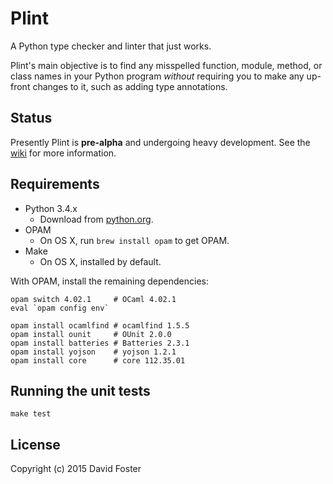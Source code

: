 # Plint

A Python type checker and linter that just works.

Plint's main objective is to find any misspelled function, module, method, or class names in your Python program *without* requiring you to make any up-front changes to it, such as adding type annotations.

## Status

Presently Plint is **pre-alpha** and undergoing heavy development. See the [wiki] for more information.

[wiki]: https://github.com/davidfstr/plint/wiki


## Requirements

* Python 3.4.x
    * Download from [python.org](https://www.python.org/downloads/).
* OPAM
    * On OS X, run `brew install opam` to get OPAM.
* Make
    * On OS X, installed by default.

With OPAM, install the remaining dependencies:

```
opam switch 4.02.1     # OCaml 4.02.1
eval `opam config env`

opam install ocamlfind # ocamlfind 1.5.5
opam install ounit     # OUnit 2.0.0
opam install batteries # Batteries 2.3.1
opam install yojson    # yojson 1.2.1
opam install core      # core 112.35.01
```

## Running the unit tests

```
make test
```


## License

Copyright (c) 2015 David Foster
